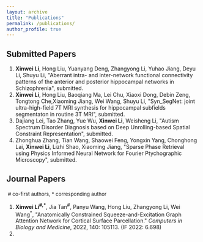 ```yaml
---
layout: archive
title: "Publications"
permalink: /publications/
author_profile: true
---
```


## Submitted Papers 

1. **Xinwei Li**, Hong Liu, Yuanyang Deng, Zhangyong Li, Yuhao Jiang, Deyu Li, Shuyu Li, "Aberrant intra- and inter-network functional connectivity patterns of the anterior and posterior hippocampal networks in Schizophrenia", submitted.
2. **Xinwei Li**, Hong Liu, Baoqiang Ma, Lei Chu, Xiaoxi Dong, Debin Zeng, Tongtong Che,Xiaoming Jiang, Wei Wang, Shuyu Li, "Syn_SegNet: joint ultra-high-field 7T MRI synthesis for hippocampal subfields segmentaton in routine 3T MRI", submitted.
3. Dajiang Lei, Tao Zhang, Yue Wu, **Xinwei Li**, Weisheng Li, "Autism Spectrum Disorder Diagnosis based on Deep Unrolling-based Spatial Constraint Representation", submitted. 
4. Zhonghua Zhang, Tian Wang, Shaowei Feng, Yongxin Yang, Chonghong Lai, **Xinwei Li**, Lizhi Shao, Xiaoming Jiang, "Sparse Phase Retrieval using Physics Informed Neural Network for Fourier Ptychographic Microscopy", submitted.

## Journal Papers

​	<font size=2>\# co-first authors, * corresponding author</font>

1. **Xinwei Li<sup>#,*</sup>**,  Jia Tan<sup>#</sup>, Panyu Wang, Hong Liu, Zhangyong Li, Wei Wang<sup>*</sup>, "Anatomically Constrained Squeeze-and-Excitation Graph Attention Network for Cortical Surface Parcellation." *Computers in Biology and Medicine*, 2022, 140: 105113. (IF 2022: 6.698)
2. 

